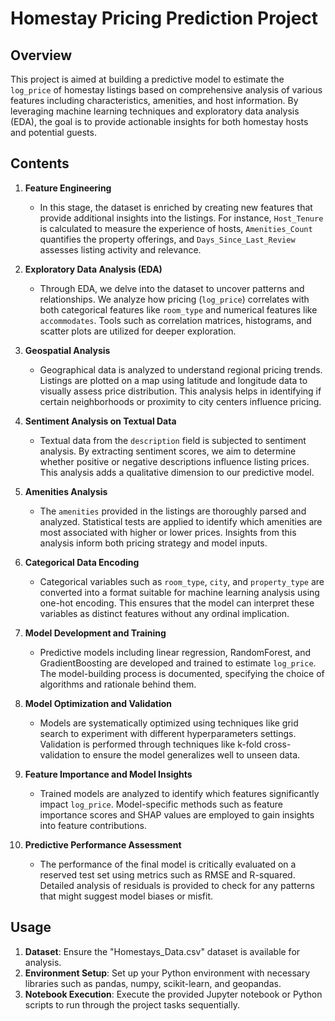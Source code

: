 # Homestay Pricing Prediction Project

## Overview
This project is aimed at building a predictive model to estimate the `log_price` of homestay listings based on comprehensive analysis of various features including characteristics, amenities, and host information. By leveraging machine learning techniques and exploratory data analysis (EDA), the goal is to provide actionable insights for both homestay hosts and potential guests.

## Contents
1. **Feature Engineering**
   - In this stage, the dataset is enriched by creating new features that provide additional insights into the listings. For instance, `Host_Tenure` is calculated to measure the experience of hosts, `Amenities_Count` quantifies the property offerings, and `Days_Since_Last_Review` assesses listing activity and relevance.

2. **Exploratory Data Analysis (EDA)**
   - Through EDA, we delve into the dataset to uncover patterns and relationships. We analyze how pricing (`log_price`) correlates with both categorical features like `room_type` and numerical features like `accommodates`. Tools such as correlation matrices, histograms, and scatter plots are utilized for deeper exploration.

3. **Geospatial Analysis**
   - Geographical data is analyzed to understand regional pricing trends. Listings are plotted on a map using latitude and longitude data to visually assess price distribution. This analysis helps in identifying if certain neighborhoods or proximity to city centers influence pricing.

4. **Sentiment Analysis on Textual Data**
   - Textual data from the `description` field is subjected to sentiment analysis. By extracting sentiment scores, we aim to determine whether positive or negative descriptions influence listing prices. This analysis adds a qualitative dimension to our predictive model.

5. **Amenities Analysis**
   - The `amenities` provided in the listings are thoroughly parsed and analyzed. Statistical tests are applied to identify which amenities are most associated with higher or lower prices. Insights from this analysis inform both pricing strategy and model inputs.

6. **Categorical Data Encoding**
   - Categorical variables such as `room_type`, `city`, and `property_type` are converted into a format suitable for machine learning analysis using one-hot encoding. This ensures that the model can interpret these variables as distinct features without any ordinal implication.

7. **Model Development and Training**
   - Predictive models including linear regression, RandomForest, and GradientBoosting are developed and trained to estimate `log_price`. The model-building process is documented, specifying the choice of algorithms and rationale behind them.

8. **Model Optimization and Validation**
   - Models are systematically optimized using techniques like grid search to experiment with different hyperparameters settings. Validation is performed through techniques like k-fold cross-validation to ensure the model generalizes well to unseen data.

9. **Feature Importance and Model Insights**
   - Trained models are analyzed to identify which features significantly impact `log_price`. Model-specific methods such as feature importance scores and SHAP values are employed to gain insights into feature contributions.

10. **Predictive Performance Assessment**
    - The performance of the final model is critically evaluated on a reserved test set using metrics such as RMSE and R-squared. Detailed analysis of residuals is provided to check for any patterns that might suggest model biases or misfit.

## Usage
1. **Dataset**: Ensure the "Homestays_Data.csv" dataset is available for analysis.
2. **Environment Setup**: Set up your Python environment with necessary libraries such as pandas, numpy, scikit-learn, and geopandas.
3. **Notebook Execution**: Execute the provided Jupyter notebook or Python scripts to run through the project tasks sequentially.








